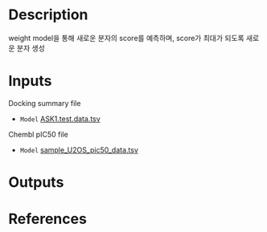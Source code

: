 # Description

weight model을 통해 새로운 분자의 score를 예측하며, score가 최대가 되도록 새로운 분자 생성

# Inputs

Docking summary file

- `Model` [ASK1.test.data.tsv](https://openapi.ad3.io/media/apps/molfinder_de_novo/examples/input/ASK1.test.data.tsv)

Chembl pIC50 file

- `Model` [sample_U2OS_pic50_data.tsv](https://openapi.ad3.io/media/apps/molfinder_de_novo/examples/input/sample_U2OS_pic50_data.tsv)

# Outputs

# References
